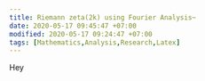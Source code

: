 ```yaml
---
title: Riemann zeta(2k) using Fourier Analysis~
date: 2020-05-17 09:45:47 +07:00
modified: 2020-05-17 09:24:47 +07:00
tags: [Mathematics,Analysis,Research,Latex]
---
```

Hey
